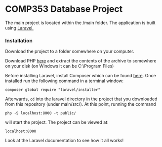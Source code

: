 # COMP353 Database Project
The main project is located within the /main folder. The application is built using [Laravel.](https://laravel.com/)

### Installation
Download the project to a folder somewhere on your computer.

Download PHP [here](http://php.net/downloads.php) and extract the contents of the archive to somewhere on your disk (on Windows it can be C:\Program Files)

Before installing Laravel, install Composer which can be found [here](https://getcomposer.org/). Once installed run the following command in a terminal window:

```composer global require "laravel/installer"```

Afterwards, ```cd``` into the laravel directory in the project that you downloaded from this repository (under main/src/). At this point, running the command

```php -S localhost:8000 -t public/```

will start the project. The project can be viewed at: 

```localhost:8000```

Look at the Laravel documentation to see how it all works!

